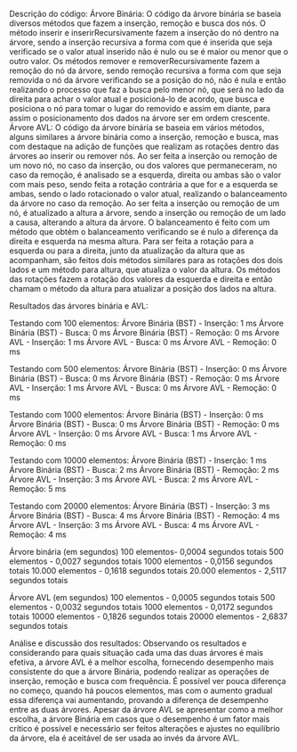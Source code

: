 Descrição do código:
Árvore Binária: O código da árvore binária se baseia diversos métodos que fazem a inserção, remoção e busca dos nós. O método inserir e inserirRecursivamente fazem a inserção do nó dentro na árvore, sendo a inserção recursiva a forma com que é inserida que seja verificado se o valor atual inserido não é nulo ou se é maior ou menor que o outro valor. Os métodos remover e removerRecursivamente fazem a remoção do nó da árvore, sendo remoção recursiva a forma com que seja removida o nó da árvore verificando se a posição do nó, não é nula e então realizando o processo que faz a busca pelo menor nó, que será no lado da direita para achar o valor atual e posicioná-lo de acordo, que busca e posiciona o nó para tomar o lugar do removido e assim em diante, para assim o posicionamento dos dados na árvore ser em ordem crescente.
Árvore AVL: O código da árvore binária se baseia em vários métodos, alguns similares a árvore binária como a inserção, remoção e busca, mas com destaque na adição de funções que realizam as rotações dentro das árvores ao inserir ou remover nós. Ao ser feita a inserção ou remoção de um novo nó, no caso da inserção, ou dos valores que permaneceram, no caso da remoção, é analisado se a esquerda, direita ou ambas são o valor com mais peso, sendo feita a rotação contrária a que for e a esquerda se ambas, sendo o lado rotacionado o valor atual, realizando o balanceamento da árvore no caso da remoção. Ao ser feita a inserção ou remoção de um nó, é atualizado a altura a árvore, sendo a inserção ou remoção de um lado a causa, alterando a altura da árvore. O balanceamento é feito com um método que obtém o balanceamento verificando se é nulo a diferença da direita e esquerda na mesma altura. Para ser feita a rotação para a esquerda ou para a direita, junto da atualização da altura que as acompanham, são feitos dois métodos similares para as rotações dos dois lados e um método para altura, que atualiza o valor da altura. Os métodos das rotações fazem a rotação dos valores da esquerda e direita e então chamam o método da altura para atualizar a posição dos lados na altura.

Resultados das árvores binária e AVL:

Testando com 100 elementos:
Árvore Binária (BST) - Inserção: 1 ms
Árvore Binária (BST) - Busca: 0 ms
Árvore Binária (BST) - Remoção: 0 ms
Árvore AVL - Inserção: 1 ms
Árvore AVL - Busca: 0 ms
Árvore AVL - Remoção: 0 ms

Testando com 500 elementos:
Árvore Binária (BST) - Inserção: 0 ms
Árvore Binária (BST) - Busca: 0 ms
Árvore Binária (BST) - Remoção: 0 ms
Árvore AVL - Inserção: 1 ms
Árvore AVL - Busca: 0 ms
Árvore AVL - Remoção: 0 ms

Testando com 1000 elementos:
Árvore Binária (BST) - Inserção: 0 ms
Árvore Binária (BST) - Busca: 0 ms
Árvore Binária (BST) - Remoção: 0 ms
Árvore AVL - Inserção: 0 ms
Árvore AVL - Busca: 1 ms
Árvore AVL - Remoção: 0 ms

Testando com 10000 elementos:
Árvore Binária (BST) - Inserção: 1 ms
Árvore Binária (BST) - Busca: 2 ms
Árvore Binária (BST) - Remoção: 2 ms
Árvore AVL - Inserção: 3 ms
Árvore AVL - Busca: 2 ms
Árvore AVL - Remoção: 5 ms

Testando com 20000 elementos:
Árvore Binária (BST) - Inserção: 3 ms
Árvore Binária (BST) - Busca: 4 ms
Árvore Binária (BST) - Remoção: 4 ms
Árvore AVL - Inserção: 3 ms
Árvore AVL - Busca: 4 ms
Árvore AVL - Remoção: 4 ms

Árvore binária (em segundos)
100 elementos- 0,0004 segundos totais
500 elementos - 0,0027 segundos totais
1000 elementos - 0,0156 segundos totais
10.000 elementos - 0,1618 segundos totais
20.000 elementos - 2,5117 segundos totais

Árvore AVL (em segundos)
100 elementos - 0,0005 segundos totais
500 elementos - 0,0032 segundos totais
1000 elementos - 0,0172 segundos totais
10000 elementos - 0,1826 segundos totais
20000 elementos - 2,6837 segundos totais

Análise e discussão dos resultados:
Observando os resultados e considerando para quais situação cada uma das duas árvores é mais efetiva, a árvore AVL é a melhor escolha, fornecendo desempenho mais consistente do que a árvore Binária, podendo realizar as operações de inserção, remoção e busca com frequência. É possível ver pouca diferença no começo, quando há poucos elementos, mas com o aumento gradual essa diferença vai aumentando, provando a diferença de desempenho entre as duas árvores. Apesar da árvore AVL se apresentar como a melhor escolha, a árvore Binária em casos que o desempenho é um fator mais crítico é possível e necessário ser feitos alterações e ajustes no equilíbrio da árvore, ela é aceitável de ser usada ao invés da árvore AVL.

